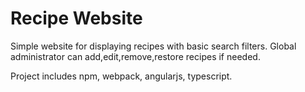 # Recipe Website
Simple website for displaying recipes with basic search filters. 
Global administrator can add,edit,remove,restore recipes if needed.

Project includes npm, webpack, angularjs, typescript.

